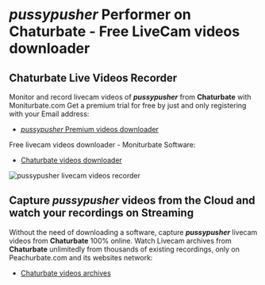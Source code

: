# _pussypusher_ Performer on Chaturbate - Free LiveCam videos downloader

## Chaturbate Live Videos Recorder

Monitor and record livecam videos of **_pussypusher_** from **Chaturbate** with Moniturbate.com
Get a premium trial for free by just and only registering with your Email address:
* [_pussypusher_ Premium videos downloader](https://moniturbate.com/request-demo-licence-key.html)

Free livecam videos downloader - Moniturbate Software:
* [Chaturbate videos downloader](https://moniturbate.com/moniturbate-download-software.html)

![_pussypusher_ livecam videos recorder](https://peachurnet.com/templates/moniturbate-software.png)


## Capture _pussypusher_ videos from the Cloud and watch your recordings on Streaming

Without the need of downloading a software, capture **_pussypusher_** livecam videos from **Chaturbate** 100% online.
Watch Livecam archives from **Chaturbate** unlimitedly from thousands of existing recordings, only on Peachurbate.com and its websites network:
* [Chaturbate videos archives](https://peachurnet.com/)